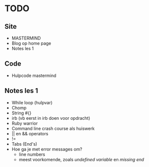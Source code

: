 # TODO

## Site
* MASTERMIND
* Blog op home page
* Notes les 1

## Code
* Hulpcode mastermind

## Notes les 1
* While loop (hulpvar)
* Chomp
* String #{}
* irb (vb eerst in irb doen voor opdracht)
* Ruby warrior
* Command line crash course als huiswerk
* || en && operators
* !=
* Tabs (End's)
* Hoe ga je met error messages om?
    - line numbers
    - meest voorkomende, zoals _undefined variable_ en _missing end_



